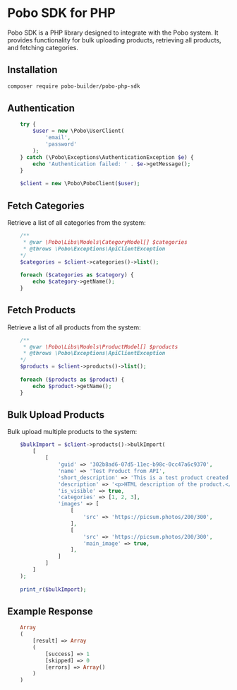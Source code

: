 # Pobo SDK for PHP

Pobo SDK is a PHP library designed to integrate with the Pobo system. It provides functionality for bulk uploading products, retrieving all products, and fetching categories.

## Installation

```bash
composer require pobo-builder/pobo-php-sdk
```

## Authentication

```php
    try {
        $user = new \Pobo\UserClient(
            'email',
            'password'
        );
    } catch (\Pobo\Exceptions\AuthenticationException $e) {
        echo 'Authentication failed: ' . $e->getMessage();
    }
    
    $client = new \Pobo\PoboClient($user);
```

## Fetch Categories

Retrieve a list of all categories from the system:

```php
    /**
     * @var \Pobo\Libs\Models\CategoryModel[] $categories
     * @throws \Pobo\Exceptions\ApiClientException
    */
    $categories = $client->categories()->list();
    
    foreach ($categories as $category) {
        echo $category->getName();
    }
```

## Fetch Products

Retrieve a list of all products from the system:

```php
    /**
     * @var \Pobo\Libs\Models\ProductModel[] $products
     * @throws \Pobo\Exceptions\ApiClientException
    */
    $products = $client->products()->list();
    
    foreach ($products as $product) {
        echo $product->getName();
    }
```

## Bulk Upload Products

Bulk upload multiple products to the system:

```php
    $bulkImport = $client->products()->bulkImport(
        [
            [
                'guid' => '302b8ad6-07d5-11ec-b98c-0cc47a6c9370',
                'name' => 'Test Product from API',
                'short_description' => 'This is a test product created via API.',
                'description' => '<p>HTML description of the product.</p>',
                'is_visible' => true,
                'categories' => [1, 2, 3],
                'images' => [
                    [
                        'src' => 'https://picsum.photos/200/300',
                    ],
                    [
                        'src' => 'https://picsum.photos/200/300',
                        'main_image' => true,
                    ],
                ]
            ]
        ]
    );
    
    print_r($bulkImport);
```

## Example Response

```php
    Array
    (
        [result] => Array
        (
            [success] => 1
            [skipped] => 0
            [errors] => Array()
        )
    )
```
